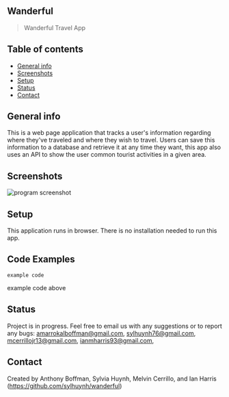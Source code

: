 ## Wanderful
> Wanderful Travel App

## Table of contents
* [General info](#general-info)
* [Screenshots](#screenshots)
* [Setup](#setup)
* [Status](#status)
* [Contact](#contact)

## General info
This is a web page application that tracks  a user's information regarding where they've traveled and where they wish to travel. Users can save this information to a database and retrieve it at any time they want, this app also uses an API to show the user common tourist activities in a given area.
## Screenshots
![program screenshot](employee-tracker.PNG)


## Setup
This application runs in browser. There is no installation needed to run this app.

## Code Examples

 ```
example code
```

example code above


## Status
Project is in progress. Feel free to email us with any suggestions or to report any bugs: amarrokalboffman@gmail.com, sylhuynh76@gmail.com, mcerrillojr13@gmail.com, ianmharris93@gmail.com,


## Contact
Created by Anthony Boffman, Sylvia Huynh, Melvin Cerrillo, and Ian Harris (https://github.com/sylhuynh/wanderful)